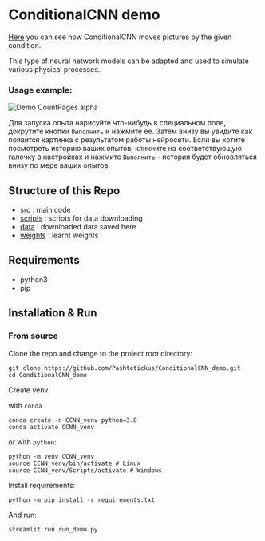 # ConditionalCNN demo
[Here](https://share.streamlit.io/pashtetickus/conditionalcnn_demo/main/app.py) you can see how ConditionalCNN moves pictures by the given condition.

This type of neural network models can be adapted and used to simulate various physical processes.


### Usage example:
![Demo CountPages alpha](data/assets/Demo.gif)


Для запуска опыта нарисуйте что-нибудь в специальном поле, докрутите кнопки `Выполнить` и нажмите ее.
Затем внизу вы увидите как появится картинка с результатом работы нейросети.
Если вы хотите посмотреть историю ваших опытов, кликните на соответствующую галочку в настройках и нажмите `Выполнить` - история будет обновляться внизу по мере ваших опытов.


## Structure of this Repo

- [src](src) : main code
- [scripts](scripts) : scripts for data downloading
- [data](data) : downloaded data saved here
- [weights](weights) : learnt weights


## Requirements

- python3
- pip

## Installation & Run
### From source

Clone the repo and change to the project root directory:

```
git clone https://github.com/Pashtetickus/ConditionalCNN_demo.git
cd ConditionalCNN_demo
```


Create venv:

with `conda`
```
conda create -n CCNN_venv python=3.8
conda activate CCNN_venv
```
or with `python`:
```
python -m venv CCNN_venv
source CCNN_venv/bin/activate # Linux
source CCNN_venv/Scripts/activate # Windows
```

Install requirements:

```
python -m pip install -r requirements.txt
```

And run:

```
streamlit run run_demo.py
```
